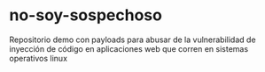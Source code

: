 # no-soy-sospechoso
Repositorio demo con payloads para abusar de la vulnerabilidad de inyección de código en aplicaciones web que corren en sistemas operativos linux 
